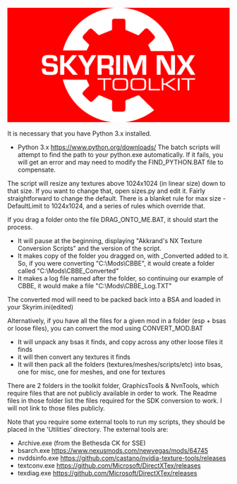 ![Skyrim NX Toolkit](Skyrim-NX-Toolkit.png)

It is necessary that you have Python 3.x installed.
- Python 3.x https://www.python.org/downloads/
The batch scripts will attempt to find the path to your python.exe automatically.  If it fails, you will get an error and may need to modify the FIND_PYTHON.BAT file to compensate.

The script will resize any textures above 1024x1024 (in linear size) down to that size.  If you want to change that, open sizes.py and edit it.  Fairly straightforward to change the default.
There is a blanket rule for max size - DefaultLimit to 1024x1024, and a series of rules which override that.

If you drag a folder onto the file DRAG_ONTO_ME.BAT, it should start the process.
- It will pause at the beginning, displaying "Akkrand's NX Texture Conversion Scripts" and the version of the script.
- It makes  copy of the folder you dragged on, with _Converted added to it.  So, if you were converting "C:\Mods\CBBE", it would create a folder called "C:\Mods\CBBE_Converted"
- It makes a log file named after the folder, so continuing our example of CBBE, it would make a file "C:\Mods\CBBE_Log.TXT"

The converted mod will need to be packed back into a BSA and loaded in your Skyrim.ini(edited)

Alternatively, if you have all the files for a given mod in a folder (esp + bsas or loose files), you can convert the mod using CONVERT_MOD.BAT
- It will unpack any bsas it finds, and copy across any other loose files it finds
- it will then convert any textures it finds
- It will then pack all the folders (textures/meshes/scripts/etc) into bsas, one for misc, one for meshes, and one for textures


There are 2 folders in the toolkit folder, GraphicsTools & NvnTools, which require files that are not publicly available in order to work.  The Readme files in those folder list the files required for the SDK conversion to work.  I will not link to those files publicly.

Note that you require some external tools to run my scripts, they should be placed in the 'Utilities' directory.
The external tools are:
- Archive.exe (from the Bethesda CK for SSE)
- bsarch.exe <https://www.nexusmods.com/newvegas/mods/64745>
- nvddsinfo.exe <https://github.com/castano/nvidia-texture-tools/releases>
- textconv.exe <https://github.com/Microsoft/DirectXTex/releases>
- texdiag.exe <https://github.com/Microsoft/DirectXTex/releases>


